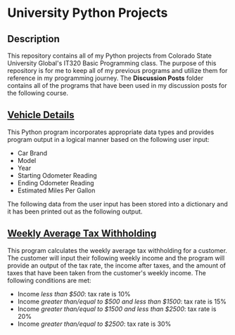 # University Python Projects

## Description
This repository contains all of my Python projects from Colorado State University Global's IT320 Basic Programming class.
The purpose of this repository is for me to keep all of my previous programs and utilize them for reference in my programming journey.
The <b>Discussion Posts</b> folder contains all of the programs that have been used in my discussion posts for the following course.

## [Vehicle Details](https://github.com/elizacodes/uni-python-projects/blob/main/Vehicle%20Details.py)
This Python program incorporates appropriate data types and provides program output in a logical manner based on the following user input:
- Car Brand
- Model
- Year
- Starting Odometer Reading
- Ending Odometer Reading
- Estimated Miles Per Gallon
  
The following data from the user input has been stored into a dictionary and it has been printed out as the following output.

## [Weekly Average Tax Withholding](https://github.com/elizacodes/uni-python-projects/blob/main/Weekly%20Average%20Tax.py)
This program calculates the weekly average tax withholding for a customer. The customer will input their following weekly income and the program will provide an output of the tax rate, the income after taxes, and the amount of taxes that have been taken from the customer's weekly income. The following conditions are met:
- Income *less than $500*: tax rate is 10%
- Income *greater than/equal to $500 and less than $1500*: tax rate is 15%
- Income *greater than/equal to $1500 and less than $2500*: tax rate is 20%
- Income *greater than/equal to $2500*: tax rate is 30%

